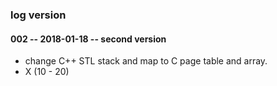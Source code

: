 ### log version

#### 002 -- 2018-01-18  -- second version 

- change C++ STL stack and map to C page table and array. 
- X (10 - 20) 